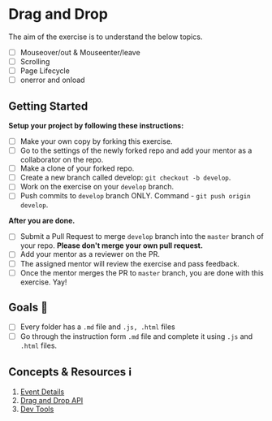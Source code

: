 # Drag and Drop

The aim of the exercise is to understand the below topics.

- [ ] Mouseover/out & Mouseenter/leave
- [ ] Scrolling
- [ ] Page Lifecycle
- [ ] onerror and onload

## Getting Started

**Setup your project by following these instructions:**

- [ ] Make your own copy by forking this exercise.
- [ ] Go to the settings of the newly forked repo and add your mentor as a collaborator on the repo.
- [ ] Make a clone of your forked repo.
- [ ] Create a new branch called develop: `git checkout -b develop`.
- [ ] Work on the exercise on your `develop` branch.
- [ ] Push commits to `develop` branch ONLY. Command - `git push origin develop`.

**After you are done.**

- [ ] Submit a Pull Request to merge `develop` branch into the `master` branch of your repo. **Please don't merge your own pull request.**
- [ ] Add your mentor as a reviewer on the PR.
- [ ] The assigned mentor will review the exercise and pass feedback.
- [ ] Once the mentor merges the PR to `master` branch, you are done with this exercise. Yay!

## Goals 🎯

- [ ] Every folder has a `.md` file and `.js, .html` files
- [ ] Go through the instruction form `.md` file and complete it using `.js` and `.html` files.

## Concepts & Resources ℹ️

1. [Event Details](http://javascript.info/event-details)
2. [Drag and Drop API](https://www.html5rocks.com/en/tutorials/dnd/basics/)
3. [Dev Tools](https://www.youtube.com/watch?v=xkzDaKwinA8)
